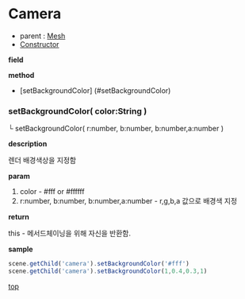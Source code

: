 # Camera
* parent : [Mesh](Mesh.md)
* [Constructor](#constructor)

**field**

**method**
* [setBackgroundColor] (#setBackgroundColor)

### setBackgroundColor( color:String )
   └ setBackgroundColor( r:number, b:number, b:number,a:number )

**description**

렌더 배경색상을 지정함

**param**

1. color - #fff or #ffffff
2. r:number, b:number, b:number,a:number - r,g,b,a 값으로 배경색 지정

**return**

this - 메서드체이닝을 위해 자신을 반환함.

**sample**
```javascript
scene.getChild('camera').setBackgroundColor('#fff')
scene.getChild('camera').setBackgroundColor(1,0.4,0.3,1)
```


[top](#)
